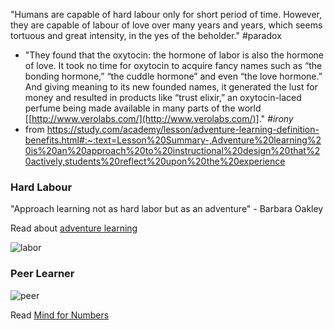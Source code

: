 <!-- title: Labor of Love -->

"Humans are capable of hard labour only for short period of time. However, they are capable of labour of love over many years and years, which seems tortuous and great intensity, in the yes of the beholder."  #paradox 

  - "They found that the oxytocin: the hormone of labor is also the hormone of love. It took no time for oxytocin to acquire fancy names such as “the bonding hormone,” “the cuddle hormone” and even “the love hormone.” And giving meaning to its new founded names, it generated the lust for money and resulted in products like “trust elixir,” an oxytocin-laced perfume being made available in many parts of the world [[http://www.verolabs.com/](http://www.verolabs.com/)]." _#irony_
  - from https://study.com/academy/lesson/adventure-learning-definition-benefits.html#:~:text=Lesson%20Summary-,Adventure%20learning%20is%20an%20approach%20to%20instructional%20design%20that%20actively,students%20reflect%20upon%20the%20experience



### Hard Labour

"Approach learning not as hard labor but as an adventure" - Barbara Oakley

Read about [adventure learning](https://study.com/academy/lesson/adventure-learning-definition-benefits.html#:~:text=Lesson%20Summary-,Adventure%20learning%20is%20an%20approach%20to%20instructional%20design%20that%20actively,students%20reflect%20upon%20the%20experience)

![labor](https://files.gitter.im/581c97cbd73408ce4f339dc2/9J3t/Screenshot-2020-10-06-at-14.28.09.png)

### Peer Learner

![peer](https://files.gitter.im/581c97cbd73408ce4f339dc2/FDqt/image.png) 

Read [Mind for Numbers](http://yahoorsir.org.uk/stuff/barbara-oakley-a-mind-for-numbers-how-to-excel-at-math-and-science-even-if-you-flunked-algebra.pdf)


